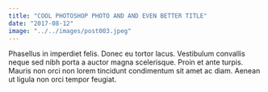 ```yaml
---
title: "COOL PHOTOSHOP PHOTO AND AND EVEN BETTER TITLE"
date: "2017-08-12"
image: "../../images/post003.jpeg"
---
```


Phasellus in imperdiet felis. Donec eu tortor lacus. Vestibulum convallis neque sed nibh porta a auctor magna scelerisque. Proin et ante turpis. Mauris non orci non lorem tincidunt condimentum sit amet ac diam. Aenean ut ligula non orci tempor feugiat.
